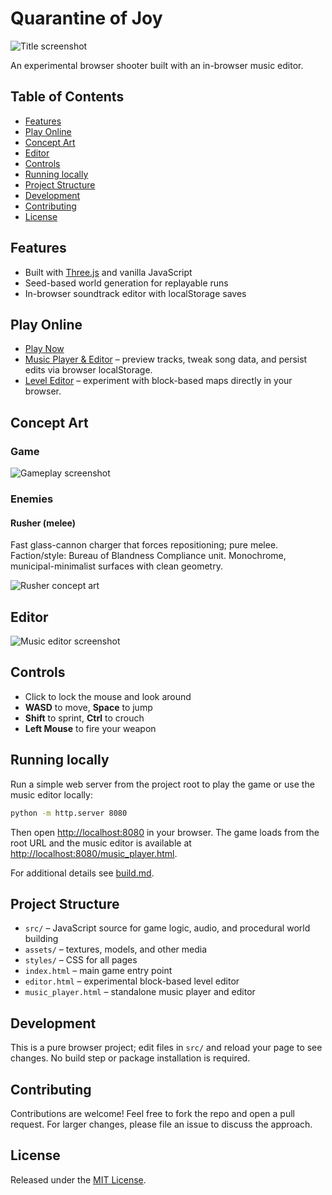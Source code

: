 # Quarantine of Joy

![Title screenshot](https://github.com/user-attachments/assets/759d695c-c3f8-4088-82f0-63cf7da63673)

An experimental browser shooter built with an in-browser music editor.

## Table of Contents

- [Features](#features)
- [Play Online](#play-online)
- [Concept Art](#concept-art)
- [Editor](#editor)
- [Controls](#controls)
- [Running locally](#running-locally)
- [Project Structure](#project-structure)
- [Development](#development)
- [Contributing](#contributing)
- [License](#license)

## Features

- Built with [Three.js](https://threejs.org/) and vanilla JavaScript
- Seed-based world generation for replayable runs
- In-browser soundtrack editor with localStorage saves

## Play Online

- [Play Now](https://oleksandrlynda.github.io/quarantine-of-joy-game/)
- [Music Player & Editor](https://oleksandrlynda.github.io/quarantine-of-joy-game/music_player.html) – preview tracks, tweak song data, and persist edits via browser localStorage.
- [Level Editor](https://oleksandrlynda.github.io/quarantine-of-joy-game/editor.html) – experiment with block-based maps directly in your browser.

## Concept Art

### Game

![Gameplay screenshot](https://github.com/user-attachments/assets/7d88368b-30a1-4895-a6ac-a528a5f3141c)

### Enemies

#### Rusher (melee)

Fast glass-cannon charger that forces repositioning; pure melee.  
Faction/style: Bureau of Blandness Compliance unit. Monochrome, municipal-minimalist surfaces with clean geometry.

![Rusher concept art](https://github.com/user-attachments/assets/2e1538f8-ae32-4621-849f-acbd77f63e8f)

## Editor

![Music editor screenshot](https://github.com/user-attachments/assets/3301205b-2551-409a-a58a-845291131ceb)

## Controls

- Click to lock the mouse and look around
- **WASD** to move, **Space** to jump
- **Shift** to sprint, **Ctrl** to crouch
- **Left Mouse** to fire your weapon

## Running locally

Run a simple web server from the project root to play the game or use the music editor locally:

```bash
python -m http.server 8080
```

Then open [http://localhost:8080](http://localhost:8080) in your browser. The game loads from the root URL and the music editor is available at [http://localhost:8080/music_player.html](http://localhost:8080/music_player.html).

For additional details see [build.md](build.md).

## Project Structure

- `src/` – JavaScript source for game logic, audio, and procedural world building
- `assets/` – textures, models, and other media
- `styles/` – CSS for all pages
- `index.html` – main game entry point
- `editor.html` – experimental block-based level editor
- `music_player.html` – standalone music player and editor

## Development

This is a pure browser project; edit files in `src/` and reload your page to see changes. No build step or package installation is required.

## Contributing

Contributions are welcome! Feel free to fork the repo and open a pull request. For larger changes, please file an issue to discuss the approach.

## License

Released under the [MIT License](LICENSE).

